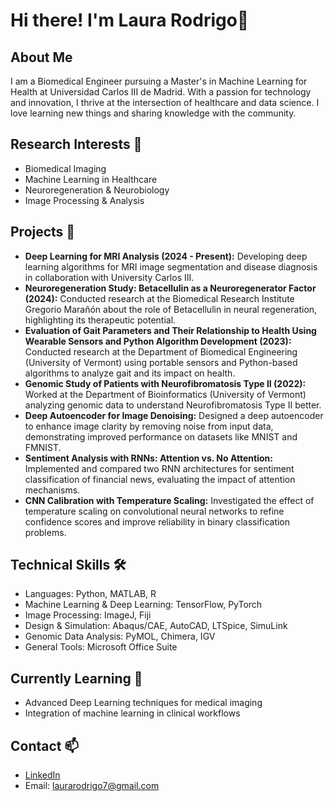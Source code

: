 # Hi there! I'm Laura Rodrigo👋

## About Me
I am a Biomedical Engineer pursuing a Master's in Machine Learning for Health at Universidad Carlos III de Madrid. With a passion for technology and innovation, I thrive at the intersection of healthcare and data science. I love learning new things and sharing knowledge with the community.

## Research Interests 🔬
- Biomedical Imaging 
- Machine Learning in Healthcare
- Neuroregeneration & Neurobiology
- Image Processing & Analysis

## Projects 🚀
- **Deep Learning for MRI Analysis (2024 - Present):**
Developing deep learning algorithms for MRI image segmentation and disease diagnosis in collaboration with University Carlos III.
- **Neuroregeneration Study: Betacellulin as a Neuroregenerator Factor (2024):**
Conducted research at the Biomedical Research Institute Gregorio Marañón about the role of Betacellulin in neural regeneration, highlighting its therapeutic potential.
- **Evaluation of Gait Parameters and Their Relationship to Health Using Wearable Sensors and Python Algorithm Development (2023):**
Conducted research at the Department of Biomedical Engineering (University of Vermont) using portable sensors and Python-based algorithms to analyze gait and its impact on health.
- **Genomic Study of Patients with Neurofibromatosis Type II (2022):**
Worked at the Department of Bioinformatics (University of Vermont) analyzing genomic data to understand Neurofibromatosis Type II better.
- **Deep Autoencoder for Image Denoising:**
Designed a deep autoencoder to enhance image clarity by removing noise from input data, demonstrating improved performance on datasets like MNIST and FMNIST.
- **Sentiment Analysis with RNNs: Attention vs. No Attention:**
Implemented and compared two RNN architectures for sentiment classification of financial news, evaluating the impact of attention mechanisms.
- **CNN Calibration with Temperature Scaling:**
Investigated the effect of temperature scaling on convolutional neural networks to refine confidence scores and improve reliability in binary classification problems.

## Technical Skills 🛠️
- Languages: Python, MATLAB, R
- Machine Learning & Deep Learning: TensorFlow, PyTorch
- Image Processing: ImageJ, Fiji
- Design & Simulation: Abaqus/CAE, AutoCAD, LTSpice, SimuLink
- Genomic Data Analysis: PyMOL, Chimera, IGV
- General Tools: Microsoft Office Suite

## Currently Learning 🌱
- Advanced Deep Learning techniques for medical imaging
- Integration of machine learning in clinical workflows

## Contact 📫
- [LinkedIn](https://www.linkedin.com/in/laura-rodrigo-muñoz)
- Email: laurarodrigo7@gmail.com

